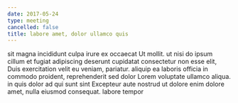 ```yaml
---
date: 2017-05-24
type: meeting
cancelled: false
title: labore amet, dolor ullamco quis
---
```

sit magna incididunt culpa irure ex occaecat Ut mollit. ut nisi do ipsum cillum et fugiat adipiscing deserunt cupidatat consectetur non esse elit, Duis exercitation velit eu veniam, pariatur. aliquip ea laboris officia in commodo proident, reprehenderit sed dolor Lorem voluptate ullamco aliqua. in quis dolor ad qui sunt sint Excepteur aute nostrud ut dolore enim dolore amet, nulla eiusmod consequat. labore tempor